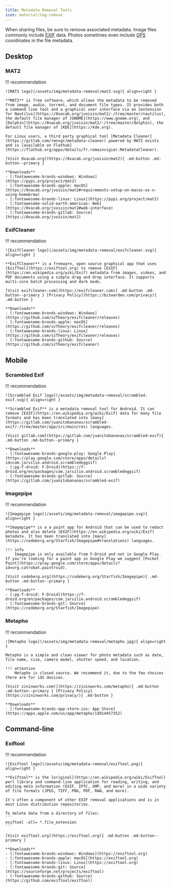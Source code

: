 ```yaml
---
title: Metadata Removal Tools
icon: material/tag-remove
---
```

When sharing files, be sure to remove associated metadata. Image files commonly include [EXIF](https://en.wikipedia.org/wiki/Exif) data. Photos sometimes even include [GPS](https://en.wikipedia.org/wiki/Global_Positioning_System) coordinates in the file metadata.

## Desktop

### MAT2
!!! recommendation

    ![MAT2 logo](/assets/img/metadata-removal/mat2.svg){ align=right }

    **MAT2** is free software, which allows the metadata to be removed from image, audio, torrent, and document file types. It provides both a command line tool and a graphical user interface via an [extension for Nautilus](https://0xacab.org/jvoisin/mat2/-/tree/master/nautilus), the default file manager of [GNOME](https://www.gnome.org), and [Dolphin](https://0xacab.org/jvoisin/mat2/-/tree/master/dolphin), the default file manager of [KDE](https://kde.org).

    For Linux users, a third party graphical tool [Metadata Cleaner](https://gitlab.com/rmnvgr/metadata-cleaner) powered by MAT2 exists and is [available on Flathub](https://flathub.org/apps/details/fr.romainvigier.MetadataCleaner).

    [Visit 0xacab.org](https://0xacab.org/jvoisin/mat2){ .md-button .md-button--primary }

    **Downloads**
    - [:fontawesome-brands-windows: Windows](https://pypi.org/project/mat2)
    - [:fontawesome-brands-apple: macOS](https://0xacab.org/jvoisin/mat2#requirements-setup-on-macos-os-x-using-homebrew)
    - [:fontawesome-brands-linux: Linux](https://pypi.org/project/mat2)
    - [:fontawesome-solid-earth-americas: Web](https://0xacab.org/jvoisin/mat2#web-interface)
    - [:fontawesome-brands-gitlab: Source](https://0xacab.org/jvoisin/mat2)

### ExifCleaner
!!! recommendation

    ![ExifCleaner logo](/assets/img/metadata-removal/exifcleaner.svg){ align=right }

    **ExifCleaner** is a freeware, open source graphical app that uses [ExifTool](https://exiftool.org) to remove [EXIF](https://en.wikipedia.org/wiki/Exif) metadata from images, videos, and PDF documents using a simple drag and drop interface. It supports multi-core batch processing and dark mode.

    [Visit exifcleaner.com](https://exifcleaner.com){ .md-button .md-button--primary } [Privacy Policy](https://bitwarden.com/privacy){ .md-button }

    **Downloads**
    - [:fontawesome-brands-windows: Windows](https://github.com/szTheory/exifcleaner/releases)
    - [:fontawesome-brands-apple: macOS](https://github.com/szTheory/exifcleaner/releases)
    - [:fontawesome-brands-linux: Linux](https://github.com/szTheory/exifcleaner/releases)
    - [:fontawesome-brands-github: Source](https://github.com/szTheory/exifcleaner)

## Mobile

### Scrambled Exif
!!! recommendation

    ![Scrambled Exif logo](/assets/img/metadata-removal/scrambled-exif.svg){ align=right }

    **Scrambled Exif** is a metadata removal tool for Android. It can remove [EXIF](https://en.wikipedia.org/wiki/Exif) data for many file formats and has been translated into [many](https://gitlab.com/juanitobananas/scrambled-exif/-/tree/master/app/src/main/res) languages.

    [Visit gitlab.com](https://gitlab.com/juanitobananas/scrambled-exif){ .md-button .md-button--primary }

    **Downloads**
    - [:fontawesome-brands-google-play: Google Play](https://play.google.com/store/apps/details?id=com.jarsilio.android.scrambledeggsif)
    - [:pg-f-droid: F-Droid](https://f-droid.org/en/packages/com.jarsilio.android.scrambledeggsif)
    - [:fontawesome-brands-gitlab: Source](https://gitlab.com/juanitobananas/scrambled-exif)

### Imagepipe
!!! recommendation

    ![Imagepipe logo](/assets/img/metadata-removal/imagepipe.svg){ align=right }

    **Imagepipe** is a a paint app for Android that can be used to redact photos and also delete [EXIF](https://en.wikipedia.org/wiki/Exif) metadata. It has been translated into [many](https://codeberg.org/Starfish/Imagepipe#translations) languages.

    !!! info
        Imagepipe is only available from F-Droid and not in Google Play. If you're looking for a paint app in Google Play we suggest [Pocket Paint](https://play.google.com/store/apps/details?id=org.catrobat.paintroid).

    [Visit codeberg.org](https://codeberg.org/Starfish/Imagepipe){ .md-button .md-button--primary }

    **Downloads**
    - [:pg-f-droid: F-Droid](https://f-droid.org/en/packages/com.jarsilio.android.scrambledeggsif)
    - [:fontawesome-brands-git: Source](https://codeberg.org/Starfish/Imagepipe)

### Metapho
!!! recommendation

    ![Metapho logo](/assets/img/metadata-removal/metapho.jpg){ align=right }

    Metapho is a simple and clean viewer for photo metadata such as date, file name, size, camera model, shutter speed, and location.

    !!! attention
        Metapho is closed source. We recommend it, due to the few choices there are for iOS devices.

    [Visit zininworks.com)](https://zininworks.com/metapho){ .md-button .md-button--primary } [Privacy Policy](https://zininworks.com/privacy/){ .md-button }

    **Downloads**
    - [:fontawesome-brands-app-store-ios: App Store](https://apps.apple.com/us/app/metapho/id914457352)

## Command-line
### Exiftool
!!! recommendation

    ![Exiftool logo](/assets/img/metadata-removal/exiftool.png){ align=right }

    **Exiftool** is the [original](https://en.wikipedia.org/wiki/ExifTool) perl library and command-line application for reading, writing, and editing meta information (EXIF, IPTC, XMP, and more) in a wide variety of file formats (JPEG, TIFF, PNG, PDF, RAW, and more).

    It's often a component of other EXIF removal applications and is in most Linux distribution repositories.

    To delete data from a directory of files:
    ```
    exiftool -all= *.file_extension
    ```

    [Visit exiftool.org](https://exiftool.org){ .md-button .md-button--primary }

    **Downloads**
    - [:fontawesome-brands-windows: Windows](https://exiftool.org)
    - [:fontawesome-brands-apple: macOS](https://exiftool.org)
    - [:fontawesome-brands-linux: Linux](https://exiftool.org)
    - [:fontawesome-brands-git: Source](https://sourceforge.net/projects/exiftool)
    - [:fontawesome-brands-github: Source](https://github.com/exiftool/exiftool)
